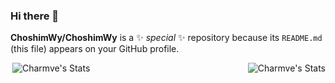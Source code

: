 ### Hi there 👋

**ChoshimWy/ChoshimWy** is a ✨ _special_ ✨ repository because its `README.md` (this file) appears on your GitHub profile.

<div style="display: flex; justify-content: space-between;">
  <img align="right" src="https://github-readme-stats.vercel.app/api?username=ChoshimWy&show_icons=true&hide_title=false&theme=tokyonight" alt="Charmve's Stats">
  <img src="https://github-readme-stats.vercel.app/api?username=z-juln&hide=issues&title_color=333&text_color=777&theme=tokyonight" alt="Charmve's Stats" >
</div>



<!--
Here are some ideas to get you started:

- 🔭 I’m currently working on ...
- 🌱 I’m currently learning ...
- 👯 I’m looking to collaborate on ...
- 🤔 I’m looking for help with ...
- 💬 Ask me about ...
- 📫 How to reach me: ...
- 😄 Pronouns: ...
- ⚡ Fun fact: ...
-->

